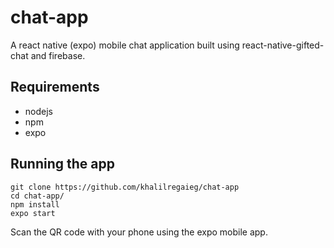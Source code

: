 # chat-app

A react native (expo) mobile chat application built using react-native-gifted-chat and firebase.

## Requirements
* nodejs
* npm
* expo

## Running the app

    git clone https://github.com/khalilregaieg/chat-app
    cd chat-app/
    npm install
    expo start
     
Scan the QR code with your phone using the expo mobile app.

